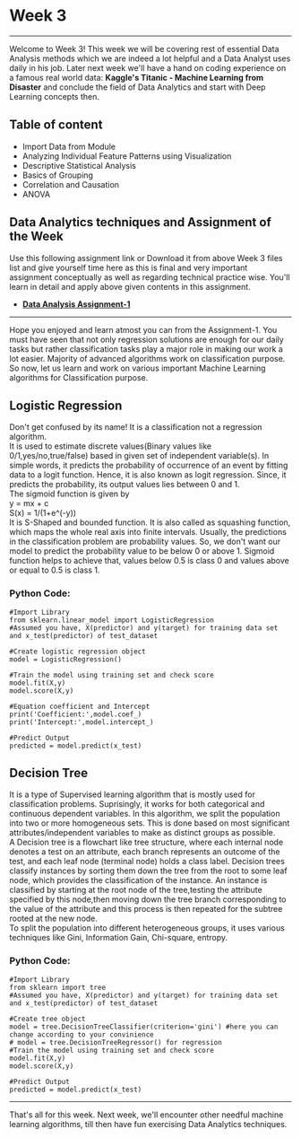 # Week 3
***
Welcome to Week 3! This week we will be covering rest of essential Data Analysis methods which we are indeed a lot helpful and a Data Analyst uses daily in his job. Later next week we'll have a hand on coding experience on a famous real world data: **Kaggle's Titanic - Machine Learning from Disaster** and conclude the field of Data Analytics and start with Deep Learning concepts then.

## Table of content

- Import Data from Module
- Analyzing Individual Feature Patterns using Visualization
- Descriptive Statistical Analysis
- Basics of Grouping
- Correlation and Causation
- ANOVA

## Data Analytics techniques and Assignment of the Week
Use this following assignment link or Download it from above Week 3 files list and give yourself time here as this is final and very important assignment conceptually as well as regarding technical practice wise. You'll learn in detail and apply above given contents in this assignment.
- **[Data Analysis Assignment-1](https://colab.research.google.com/drive/1AdGbO_A40pGOxxBs5kCfvrOyuAQyX5o4?usp=sharing)**
---
Hope you enjoyed and learn atmost you can from the Assignment-1. You must have seen that not only regression solutions are enough for our daily tasks but rather classification tasks play a major role in making our work a lot easier. Majority of advanced algorithms work on classification purpose. So now, let us learn and work on various important Machine Learning algorithms for Classification purpose.

## Logistic Regression
Don't get confused by its name! It is a classification not a regression algorithm.<br/>
It is used to estimate discrete values(Binary values like 0/1,yes/no,true/false) based in given set of independent variable(s). In simple words, it predicts the probability of occurrence of an event by fitting data to a logit function. Hence, it is also known as logit regression. Since, it predicts the probability, its output values lies between 0 and 1.<br/>
The sigmoid function is given by<br/>
y = mx + c <br/>
S(x) = 1/(1+e^(-y)) <br/>
It is S-Shaped and bounded function. It is also called as squashing function, which maps the whole real axis into finite intervals. Usually, the predictions in the classification problem are probability values. So, we don't want our model to predict the probability value to be below 0 or above 1. Sigmoid function helps to achieve that, values below 0.5 is class 0 and values above or equal to 0.5 is class 1. <br/>
### Python Code:
~~~
#Import Library
from sklearn.linear_model import LogisticRegression
#Assumed you have, X(predictor) and y(target) for training data set and x_test(predictor) of test_dataset

#Create logistic regression object
model = LogisticRegression()

#Train the model using training set and check score
model.fit(X,y)
model.score(X,y)

#Equation coefficient and Intercept
print('Coefficient:',model.coef_)
print('Intercept:',model.intercept_)

#Predict Output
predicted = model.predict(x_test)
~~~

## Decision Tree
It is a type of Supervised learning algorithm that is mostly used for classification problems. Suprisingly, it works for both categorical and continuous dependent variables. In this algorithm, we split the population into two or more homogeneous sets. This is done based on most significant attributes/independent variables to make as distinct groups as possible.<br/>
A Decision tree is a flowchart like tree structure, where each internal node denotes a test on an attribute, each branch represents an outcome of the test, and each leaf node (terminal node) holds a class label. Decision trees classify instances by sorting them down the tree from the root to some leaf node, which provides the classification of the instance. An instance is classified by starting at the root node of the tree,testing the attribute specified by this node,then moving down the tree branch corresponding to the value of the attribute and this process is then repeated for the subtree rooted at the new node.<br/>
To split the population into different heterogeneous groups, it uses various techniques like Gini, Information Gain, Chi-square, entropy. 
### Python Code:
~~~
#Import Library
from sklearn import tree
#Assumed you have, X(predictor) and y(target) for training data set and x_test(predictor) of test_dataset

#Create tree object
model = tree.DecisionTreeClassifier(criterion='gini') #here you can change according to your convinience
# model = tree.DecisionTreeRegressor() for regression
#Train the model using training set and check score
model.fit(X,y)
model.score(X,y)

#Predict Output
predicted = model.predict(x_test)
~~~
---
That's all for this week. Next week, we'll encounter other needful machine learning algorithms, till then have fun exercising Data Analytics techniques.  
